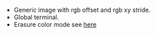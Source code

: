 - Generic image with rgb offset and rgb xy stride.
- Global terminal.
- Erasure color mode see [here](https://unix.stackexchange.com/questions/586287/how-to-reverse-console-colours-to-have-black-letters-on-white-screen)
